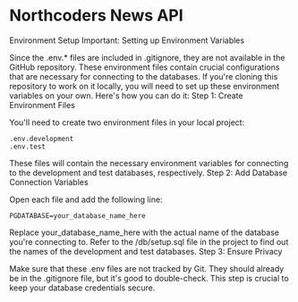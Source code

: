 # Northcoders News API

Environment Setup
Important: Setting up Environment Variables

Since the .env.* files are included in .gitignore, they are not available in the GitHub repository. These environment files contain crucial configurations that are necessary for connecting to the databases. If you're cloning this repository to work on it locally, you will need to set up these environment variables on your own. Here's how you can do it:
Step 1: Create Environment Files

You'll need to create two environment files in your local project:

    .env.development
    .env.test

These files will contain the necessary environment variables for connecting to the development and test databases, respectively.
Step 2: Add Database Connection Variables

Open each file and add the following line:

    PGDATABASE=your_database_name_here

Replace your_database_name_here with the actual name of the database you're connecting to. Refer to the /db/setup.sql file in the project to find out the names of the development and test databases.
Step 3: Ensure Privacy

Make sure that these .env files are not tracked by Git. They should already be in the .gitignore file, but it's good to double-check. This step is crucial to keep your database credentials secure.
